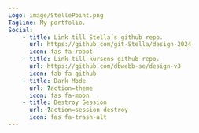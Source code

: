 ```yaml
---
Logo: image/StellePoint.png
Tagline: My portfolio.
Social:
    - title: Link till Stella´s github repo.
      url: https://github.com/git-Stella/design-2024
      icon: fas fa-robot
    - title: Link till kursens github repo.
      url: https://github.com/dbwebb-se/design-v3
      icon: fab fa-github
    - title: Dark Mode
      url: ?action=theme
      icon: fas fa-moon
    - title: Destroy Session
      url: ?action=session_destroy
      icon: fas fa-trash-alt
---
```


